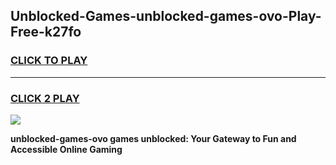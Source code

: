 
## Unblocked-Games-unblocked-games-ovo-Play-Free-k27fo
<h3>
<a href="https://premium76.site?title=unblocked-games-ovo&ref=21A">CLICK TO PLAY</a></h3>
<hr>

<h3>
<a href="https://premium76.site?title=unblocked-games-ovo&ref=21A">CLICK 2 PLAY</a>
  
</h3>

<a href="https://premium76.site?title=unblocked-games-ovo&ref=21A"><img src="https://clearcache.store/games.png"></a>


**unblocked-games-ovo games unblocked: Your Gateway to Fun and Accessible Online Gaming**
